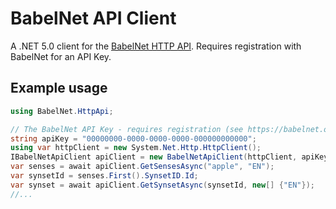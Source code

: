 # BabelNet API Client
A .NET 5.0 client for the [BabelNet HTTP API](https://babelnet.org/guide). Requires registration with BabelNet for an API Key.

## Example usage

```csharp
using BabelNet.HttpApi;

// The BabelNet API Key - requires registration (see https://babelnet.org/guide)
string apiKey = "00000000-0000-0000-0000-000000000000";
using var httpClient = new System.Net.Http.HttpClient();
IBabelNetApiClient apiClient = new BabelNetApiClient(httpClient, apiKey);
var senses = await apiClient.GetSensesAsync("apple", "EN");
var synsetId = senses.First().SynsetID.Id;
var synset = await apiClient.GetSynsetAsync(synsetId, new[] {"EN"});
//...
```
